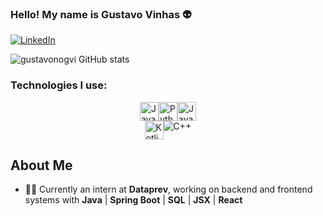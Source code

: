 ### Hello! My name is Gustavo Vinhas 👽
[![LinkedIn](https://img.shields.io/badge/LinkedIn-0077B5?style=for-the-badge&logo=linkedin&logoColor=white
)](https://www.linkedin.com/in/gustavo-vinhas-0ab143268?lipi=urn%3Ali%3Apage%3Ad_flagship3_profile_view_base_contact_details%3BzMmyAVypR2alltbBxQDLeA%3D%3D)

![gustavonogvi GitHub stats](https://github-readme-stats.vercel.app/api?username=gustavonogvi&show_icons=true&theme=dracula)

### Technologies I use:

<div style="display: flex; justify-content: center;">
    <img src="https://img.shields.io/badge/Java-ED8B00?style=for-the-badge&logo=openjdk&logoColor=white" alt="Java" height="30">
    <img src="https://img.shields.io/badge/Python-3776AB?style=for-the-badge&logo=python&logoColor=white" alt="Python" height="30">
    <img src="https://img.shields.io/badge/JavaScript-F7DF1E?style=for-the-badge&logo=javascript&logoColor=black" alt="JavaScript" height="30">
</div>
<div style="display: flex; justify-content: center;">
    <img src="https://img.shields.io/badge/Kotlin-0095D5?style=for-the-badge&logo=kotlin&logoColor=white" alt="Kotlin" height="30">
    <img src="https://img.shields.io/badge/C%2B%2B-00599C?style=for-the-badge&logo=c%2B%2B&logoColor=white" alt="C++">
</div>

## About Me
- 👨‍💻 Currently an intern at **Dataprev**, working on backend and frontend systems with **Java** | **Spring Boot** | **SQL** | **JSX** | **React**
    
